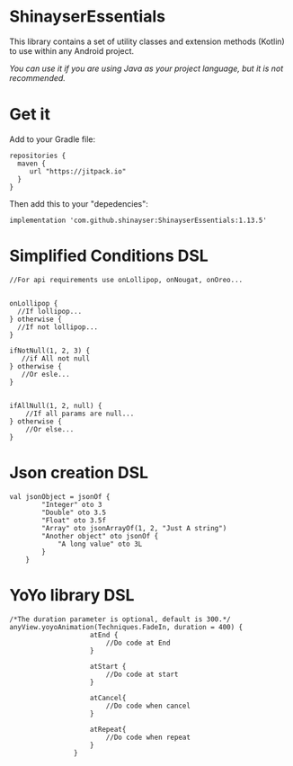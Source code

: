 # ShinayserEssentials
This library contains a set of utility classes and extension methods (Kotlin) to use within any Android project.

*You can use it if you are using Java as your project language, but it is not recommended.*

# Get it

Add to your Gradle file:

    repositories {
      maven {
         url "https://jitpack.io"
      }
    }       


Then add this to your "depedencies":
   
    implementation 'com.github.shinayser:ShinayserEssentials:1.13.5'



# Simplified Conditions DSL

    //For api requirements use onLollipop, onNougat, onOreo...
    
    
    onLollipop {    
      //If lollipop...    
    } otherwise {
      //If not lollipop...       
    }
           
    ifNotNull(1, 2, 3) {
       //if All not null
    } otherwise {
       //Or esle...
    }
        
    
    ifAllNull(1, 2, null) {
        //If all params are null...
    } otherwise {
        //Or else...
    }
    

# Json creation DSL

    val jsonObject = jsonOf {
            "Integer" oto 3
            "Double" oto 3.5
            "Float" oto 3.5f
            "Array" oto jsonArrayOf(1, 2, "Just A string")
            "Another object" oto jsonOf {
                "A long value" oto 3L
            }
        }


# YoYo library DSL

    /*The duration parameter is optional, default is 300.*/
    anyView.yoyoAnimation(Techniques.FadeIn, duration = 400) {
                        atEnd {
                            //Do code at End
                        }

                        atStart {
                            //Do code at start
                        }

                        atCancel{
                            //Do code when cancel
                        }

                        atRepeat{
                            //Do code when repeat
                        }
                    }
